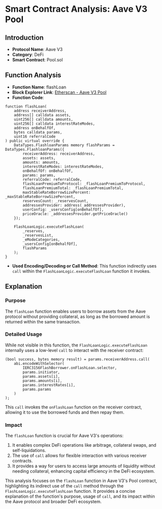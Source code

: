
# Smart Contract Analysis: Aave V3 Pool

## Introduction

- **Protocol Name**: Aave V3
- **Category**: DeFi
- **Smart Contract**: Pool.sol

## Function Analysis

- **Function Name**: flashLoan
- **Block Explorer Link**: [Etherscan - Aave V3 Pool](https://etherscan.io/address/0x87870Bca3F3fD6335C3F4ce8392D69350B4fA4E2#code)
- **Function Code**:

```solidity
function flashLoan(
    address receiverAddress,
    address[] calldata assets,
    uint256[] calldata amounts,
    uint256[] calldata interestRateModes,
    address onBehalfOf,
    bytes calldata params,
    uint16 referralCode
) public virtual override {
    DataTypes.FlashloanParams memory flashParams = DataTypes.FlashloanParams({
        receiverAddress: receiverAddress,
        assets: assets,
        amounts: amounts,
        interestRateModes: interestRateModes,
        onBehalfOf: onBehalfOf,
        params: params,
        referralCode: referralCode,
        flashLoanPremiumToProtocol: _flashLoanPremiumToProtocol,
        flashLoanPremiumTotal: _flashLoanPremiumTotal,
        maxStableRateBorrowSizePercent: _maxStableRateBorrowSizePercent,
        reservesCount: _reservesCount,
        addressesProvider: address(_addressesProvider),
        userConfig: _usersConfig[onBehalfOf],
        priceOracle: _addressesProvider.getPriceOracle()
    });

    FlashLoanLogic.executeFlashLoan(
        _reserves,
        _reservesList,
        _eModeCategories,
        _usersConfig[onBehalfOf],
        flashParams
    );
}
```

- **Used Encoding/Decoding or Call Method**: This function indirectly uses `call` within the `FlashLoanLogic.executeFlashLoan` function it invokes.

## Explanation

### Purpose
The `flashLoan` function enables users to borrow assets from the Aave protocol without providing collateral, as long as the borrowed amount is returned within the same transaction.

### Detailed Usage
While not visible in this function, the `FlashLoanLogic.executeFlashLoan` internally uses a low-level `call` to interact with the receiver contract:

```solidity
(bool success, bytes memory result) = params.receiverAddress.call(
    abi.encodeWithSelector(
        IERC3156FlashBorrower.onFlashLoan.selector,
        params.initiator,
        params.assets[i],
        params.amounts[i],
        params.interestRates[i],
        params.params
    )
);
```

This `call` invokes the `onFlashLoan` function on the receiver contract, allowing it to use the borrowed funds and then repay them.

### Impact
The `flashLoan` function is crucial for Aave V3's operations:
1. It enables complex DeFi operations like arbitrage, collateral swaps, and self-liquidations.
2. The use of `call` allows for flexible interaction with various receiver contracts.
3. It provides a way for users to access large amounts of liquidity without needing collateral, enhancing capital efficiency in the DeFi ecosystem.


This analysis focuses on the `flashLoan` function in Aave V3's Pool contract, highlighting its indirect use of the `call` method through the `FlashLoanLogic.executeFlashLoan` function. It provides a concise explanation of the function's purpose, usage of `call`, and its impact within the Aave protocol and broader DeFi ecosystem.
